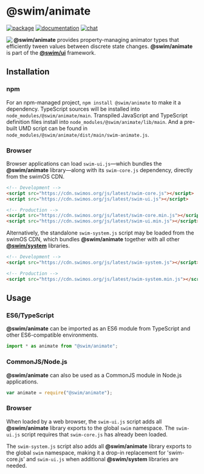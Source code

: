 # @swim/animate

[![package](https://img.shields.io/npm/v/@swim/animate.svg)](https://www.npmjs.com/package/@swim/animate)
[![documentation](https://img.shields.io/badge/doc-TypeDoc-blue.svg)](https://docs.swimos.org/js/latest/modules/_swim_animate.html)
[![chat](https://img.shields.io/badge/chat-Gitter-green.svg)](https://gitter.im/swimos/community)

<a href="https://www.swimos.org"><img src="https://docs.swimos.org/readme/marlin-blue.svg" align="left"></a>

**@swim/animate** provides property-managing animator types that efficiently
tween values between discrete state changes.  **@swim/animate** is part of the
[**@swim/ui**](https://github.com/swimos/swim/tree/master/swim-system-js/swim-ui-js/@swim/ui)
framework.

## Installation

### npm

For an npm-managed project, `npm install @swim/animate` to make it a dependency.
TypeScript sources will be installed into `node_modules/@swim/animate/main`.
Transpiled JavaScript and TypeScript definition files install into
`node_modules/@swim/animate/lib/main`.  And a pre-built UMD script can
be found in `node_modules/@swim/animate/dist/main/swim-animate.js`.

### Browser

Browser applications can load `swim-ui.js`—which bundles the **@swim/animate**
library—along with its `swim-core.js` dependency, directly from the swimOS CDN.

```html
<!-- Development -->
<script src="https://cdn.swimos.org/js/latest/swim-core.js"></script>
<script src="https://cdn.swimos.org/js/latest/swim-ui.js"></script>

<!-- Production -->
<script src="https://cdn.swimos.org/js/latest/swim-core.min.js"></script>
<script src="https://cdn.swimos.org/js/latest/swim-ui.min.js"></script>
```

Alternatively, the standalone `swim-system.js` script may be loaded
from the swimOS CDN, which bundles **@swim/animate** together with all other
[**@swim/system**](https://github.com/swimos/swim/tree/master/swim-system-js/@swim/system)
libraries.

```html
<!-- Development -->
<script src="https://cdn.swimos.org/js/latest/swim-system.js"></script>

<!-- Production -->
<script src="https://cdn.swimos.org/js/latest/swim-system.min.js"></script>
```

## Usage

### ES6/TypeScript

**@swim/animate** can be imported as an ES6 module from TypeScript and other
ES6-compatible environments.

```typescript
import * as animate from "@swim/animate";
```

### CommonJS/Node.js

**@swim/animate** can also be used as a CommonJS module in Node.js applications.

```javascript
var animate = require("@swim/animate");
```

### Browser

When loaded by a web browser, the `swim-ui.js` script adds all
**@swim/animate** library exports to the global `swim` namespace.  The
`swim-ui.js` script requires that `swim-core.js` has already been loaded.

The `swim-system.js` script also adds all **@swim/animate** library exports
to the global `swim` namespace, making it a drop-in replacement for
'swim-core.js' and `swim-ui.js` when additional **@swim/system**
libraries are needed.
